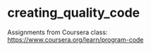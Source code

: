 # creating_quality_code

Assignments from Coursera class: https://www.coursera.org/learn/program-code